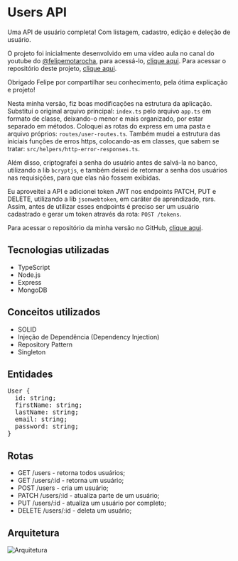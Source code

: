# Users API

Uma API de usuário completa! Com listagem, cadastro, edição e deleção de usuário.

O projeto foi inicialmente desenvolvido em uma vídeo aula no canal do youtube do [@felipemotarocha](https://github.com/felipemotarocha), para acessá-lo, [clique aqui](https://youtu.be/gU3kp7Aw0JI).
Para acessar o repositório deste projeto, [clique aqui](https://github.com/felipemotarocha/users-typescript-api).

Obrigado Felipe por compartilhar seu conhecimento, pela ótima explicação e projeto!

Nesta minha versão, fiz boas modificações na estrutura da aplicação. Substituí o original arquivo principal: `index.ts` pelo arquivo `app.ts` em formato de classe, deixando-o menor e mais organizado, por estar separado em métodos. Coloquei as rotas do express em uma pasta e arquivo próprios: `routes/user-routes.ts`. Também mudei a estrutura das iniciais funções de erros https, colocando-as em classes, que sabem se tratar: `src/helpers/http-error-responses.ts`.

Além disso, criptografei a senha do usuário antes de salvá-la no banco, utilizando a lib `bcryptjs`, e também deixei de retornar a senha dos usuários nas requisições, para que elas não fossem exibidas.

Eu aproveitei a API e adicionei token JWT nos endpoints PATCH, PUT e DELETE, utilizando a lib `jsonwebtoken`, em caráter de aprendizado, rsrs. Assim, antes de utilizar esses endpoints é preciso ser um usuário cadastrado e gerar um token através da rota: `POST /tokens`.

Para acessar o repositório da minha versão no GitHub, [clique aqui](https://github.com/leandro-cam/back-end/tree/main/2-crud-users).

## Tecnologias utilizadas

- TypeScript
- Node.js
- Express
- MongoDB

## Conceitos utilizados

- SOLID
- Injeção de Dependência (Dependency Injection)
- Repository Pattern
- Singleton

## Entidades

<pre>
User {
  id: string;
  firstName: string;
  lastName: string;
  email: string;
  password: string;
}</pre>

## Rotas

- GET /users - retorna todos usuários;
- GET /users/:id - retorna um usuário;
- POST /users - cria um usuário;
- PATCH /users/:id - atualiza parte de um usuário;
- PUT /users/:id - atualiza um usuário por completo;
- DELETE /users/:id - deleta um usuário;

## Arquitetura

![Arquitetura](https://imgur.com/k5mXFoZ.png)
